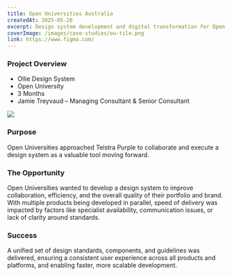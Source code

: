 ```yaml
---
title: Open Universities Australia
createdAt: 2025-05-26
excerpt: Design system development and digital transformation for Open Universities Australia.
coverImage: /images/case-studies/ou-tile.png
link: https://www.figma.com/
---
```



### Project Overview
- Ollie Design System
- Open University
- 3 Months
- Jamie Treyvaud – Managing Consultant & Senior Consultant

![](/case-studies/auspost/auspost-project-bento.png)

### Purpose
Open Universities approached Telstra Purple to collaborate and execute a design system as a valuable tool moving forward.

### The Opportunity
Open Universities wanted to develop a design system to improve collaboration, efficiency, and the overall quality of their portfolio and brand. With multiple products being developed in parallel, speed of delivery was impacted by factors like specialist availability, communication issues, or lack of clarity around standards.

### Success
A unified set of design standards, components, and guidelines was delivered, ensuring a consistent user experience across all products and platforms, and enabling faster, more scalable development.
